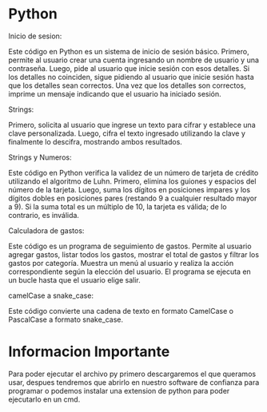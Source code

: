 # Python
Inicio de sesion:

Este código en Python es un sistema de inicio de sesión básico. Primero, permite al usuario crear una cuenta ingresando un nombre de usuario y una contraseña. Luego, pide al usuario que inicie sesión con esos detalles. Si los detalles no coinciden, sigue pidiendo al usuario que inicie sesión hasta que los detalles sean correctos. Una vez que los detalles son correctos, imprime un mensaje indicando que el usuario ha iniciado sesión.

Strings:

Primero, solicita al usuario que ingrese un texto para cifrar y establece una clave personalizada. Luego, cifra el texto ingresado utilizando la clave y finalmente lo descifra, mostrando ambos resultados.

Strings y Numeros:

Este código en Python verifica la validez de un número de tarjeta de crédito utilizando el algoritmo de Luhn. Primero, elimina los guiones y espacios del número de la tarjeta. Luego, suma los dígitos en posiciones impares y los dígitos dobles en posiciones pares (restando 9 a cualquier resultado mayor a 9). Si la suma total es un múltiplo de 10, la tarjeta es válida; de lo contrario, es inválida.

Calculadora de gastos:

Este código es un programa de seguimiento de gastos. Permite al usuario agregar gastos, listar todos los gastos, mostrar el total de gastos y filtrar los gastos por categoría. Muestra un menú al usuario y realiza la acción correspondiente según la elección del usuario. El programa se ejecuta en un bucle hasta que el usuario elige salir.

camelCase a snake_case:

Este código convierte una cadena de texto en formato CamelCase o PascalCase a formato snake_case.

# Informacion Importante

Para poder ejecutar el archivo py primero descargaremos el que queramos usar, despues tendremos que abrirlo en nuestro software de confianza para programar o podemos instalar una extension de python para poder ejecutarlo en un cmd.
